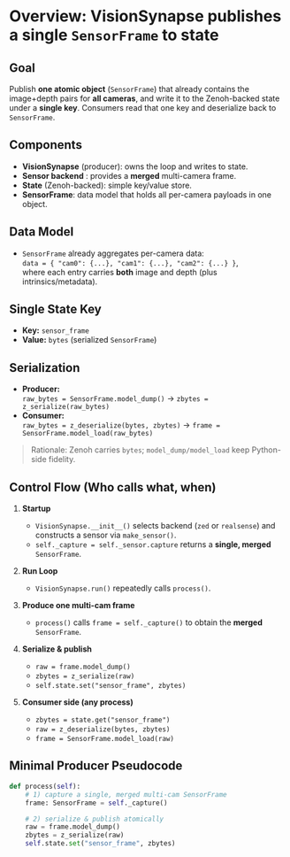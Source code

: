 # Overview: VisionSynapse publishes a single `SensorFrame` to state

## Goal

Publish **one atomic object** (`SensorFrame`) that already contains the image+depth pairs for **all cameras**, and write it to the Zenoh-backed state under a **single key**. Consumers read that one key and deserialize back to `SensorFrame`.

## Components

- **VisionSynapse** (producer): owns the loop and writes to state.
- **Sensor backend** : provides a **merged** multi-camera frame.
- **State** (Zenoh-backed): simple key/value store.
- **SensorFrame**: data model that holds all per-camera payloads in one object.

## Data Model

- `SensorFrame` already aggregates per-camera data:  
  `data = { "cam0": {...}, "cam1": {...}, "cam2": {...} }`,  
  where each entry carries **both** image and depth (plus intrinsics/metadata).

## Single State Key

- **Key:** `sensor_frame`  
- **Value:** `bytes` (serialized `SensorFrame`)

## Serialization

- **Producer:**  
  `raw_bytes = SensorFrame.model_dump()` → `zbytes = z_serialize(raw_bytes)`
- **Consumer:**  
  `raw_bytes = z_deserialize(bytes, zbytes)` → `frame = SensorFrame.model_load(raw_bytes)`

> Rationale: Zenoh carries `bytes`; `model_dump/model_load` keep Python-side fidelity.

## Control Flow (Who calls what, when)

1. **Startup**
   - `VisionSynapse.__init__()` selects backend (`zed` or `realsense`) and constructs a sensor via `make_sensor()`.
   - `self._capture = self._sensor.capture` returns a **single, merged** `SensorFrame`.

2. **Run Loop**
   - `VisionSynapse.run()` repeatedly calls `process()`.

3. **Produce one multi-cam frame**
   - `process()` calls `frame = self._capture()` to obtain the **merged** `SensorFrame`.

4. **Serialize & publish**
   - `raw = frame.model_dump()`
   - `zbytes = z_serialize(raw)`
   - `self.state.set("sensor_frame", zbytes)`

5. **Consumer side (any process)**
   - `zbytes = state.get("sensor_frame")`
   - `raw = z_deserialize(bytes, zbytes)`
   - `frame = SensorFrame.model_load(raw)`

## Minimal Producer Pseudocode

```python
def process(self):
    # 1) capture a single, merged multi-cam SensorFrame
    frame: SensorFrame = self._capture()

    # 2) serialize & publish atomically
    raw = frame.model_dump()
    zbytes = z_serialize(raw)
    self.state.set("sensor_frame", zbytes)

